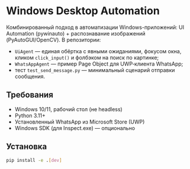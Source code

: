 # Windows Desktop Automation
Комбинированный подход в автоматизации Windows-приложений: UI Automation (pywinauto) + распознавание изображений (PyAutoGUI/OpenCV). В репозитории:

- `UiAgent` — единая обёртка с явными ожиданиями, фокусом окна, кликом `click_input()` и фолбэком на поиск по картинке;
- `WhatsAppAgent` — пример Page Object для UWP‑клиента WhatsApp;
- тест `test_send_message.py` — минимальный сценарий отправки сообщения.

## Требования
- Windows 10/11, рабочий стол (не headless)
- Python 3.11+
- Установленный WhatsApp из Microsoft Store (UWP)
- Windows SDK (для Inspect.exe) — опционально

## Установка
```bash
pip install -e .[dev]
